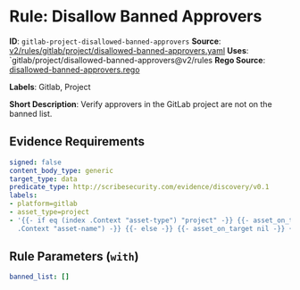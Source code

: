 # Rule: Disallow Banned Approvers

**ID**: `gitlab-project-disallowed-banned-approvers`
**Source**: [v2/rules/gitlab/project/disallowed-banned-approvers.yaml](https://github.com/scribe-public/sample-policies/v2/rules/gitlab/project/disallowed-banned-approvers.yaml)
**Uses**: `gitlab/project/disallowed-banned-approvers@v2/rules
**Rego Source**: [disallowed-banned-approvers.rego](https://github.com/scribe-public/sample-policies/v2/rules/gitlab/project/disallowed-banned-approvers.rego)

**Labels**: Gitlab, Project

**Short Description**: Verify approvers in the GitLab project are not on the banned list.

## Evidence Requirements

```yaml
signed: false
content_body_type: generic
target_type: data
predicate_type: http://scribesecurity.com/evidence/discovery/v0.1
labels:
- platform=gitlab
- asset_type=project
- '{{- if eq (index .Context "asset-type") "project" -}} {{- asset_on_target (index
  .Context "asset-name") -}} {{- else -}} {{- asset_on_target nil -}} {{- end -}}'
```
## Rule Parameters (`with`)

```yaml
banned_list: []
```
